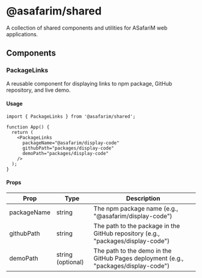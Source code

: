 # @asafarim/shared

A collection of shared components and utilities for ASafariM web applications.

## Components

### PackageLinks

A reusable component for displaying links to npm package, GitHub repository, and live demo.

#### Usage

```tsx
import { PackageLinks } from '@asafarim/shared';

function App() {
  return (
    <PackageLinks 
      packageName="@asafarim/display-code" 
      githubPath="packages/display-code" 
      demoPath="packages/display-code" 
    />
  );
}
```

#### Props

| Prop | Type | Description |
|------|------|-------------|
| packageName | string | The npm package name (e.g., "@asafarim/display-code") |
| githubPath | string | The path to the package in the GitHub repository (e.g., "packages/display-code") |
| demoPath | string (optional) | The path to the demo in the GitHub Pages deployment (e.g., "packages/display-code") |
